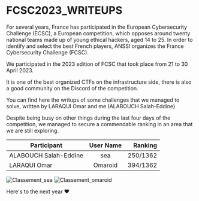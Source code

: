 # FCSC2023_WRITEUPS
For several years, France has participated in the European Cybersecurity Challenge (ECSC), a European competition, which opposes around twenty national teams made up of young ethical hackers, aged 14 to 25. In order to identify and select the best French players, ANSSI organizes the France Cybersecurity Challenge (FCSC).

We participated in the 2023 edition of FCSC that took place from 21 to 30 April 2023.

It is one of the best organized CTFs on the infrastructure side, there is also a good community on the Discord of the competition.

You can find here the writups of some challenges that we managed to solve, written by LARAQUI Omar and me (ALABOUCH Salah-Eddine)

Despite being busy on other things during the last four days of the competition, we managed to secure a commendable ranking in an area that we are still exploring.

| Participant        | User Name           | Ranking  |
| ------------- |:-------------:| -----:|
| ALABOUCH Salah-Eddine      | sea | 250/1362 |
| LARAQUI Omar      | Omaroid      |   394/1362 |

![Classement_sea](https://github.com/Alabouchsalaheddine/FCSC2023_WRITEUPS/assets/26192792/64b2f264-5409-44f3-aec4-3cc7626b6a9c)
![Classement_omaroid](https://github.com/Alabouchsalaheddine/FCSC2023_WRITEUPS/assets/26192792/2043fa07-0c03-49ac-b6e9-0275fcba414f)


Here's to the next year ❤️
